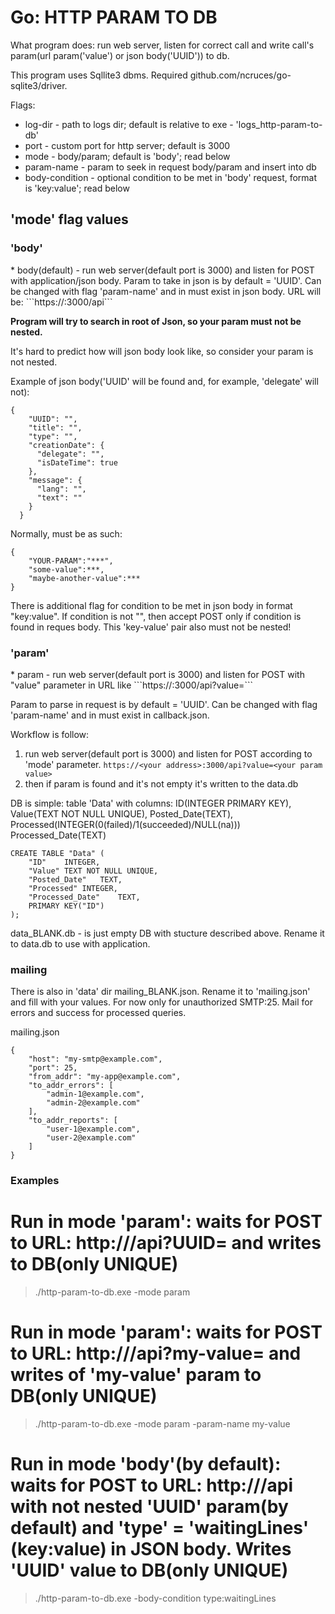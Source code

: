 <h1>Go: HTTP PARAM TO DB</h1>

What program does: run web server, listen for correct call and write call's param(url param('value') or json body('UUID')) to db.

This program uses Sqllite3 dbms. Required github.com/ncruces/go-sqlite3/driver.

Flags:

* log-dir - path to logs dir; default is relative to exe - 'logs_http-param-to-db'
* port - custom port for http server; default is 3000
* mode - body/param; default is 'body'; read below
* param-name - param to seek in request body/param and insert into db 
* body-condition - optional condition to be met in 'body' request, format is 'key:value'; read below

<h2>'mode' flag values</h2>

<h3>'body'</h3>
* body(default) - run web server(default port is 3000) and listen for POST with application/json body.
    Param to take in json is by default = 'UUID'. Can be changed with flag 'param-name' and in must exist in json body.
    URL will be: ```https://<your address>:3000/api```

<b>Program will try to search in root of Json, so your param must not be nested.</b>

It's hard to predict how will json body look like, so consider your param is not nested.

Example of json body('UUID' will be found and, for example, 'delegate' will not):
```
{
    "UUID": "",
    "title": "",
    "type": "",
    "creationDate": {
      "delegate": "",
      "isDateTime": true
    },
    "message": {
      "lang": "",
      "text": ""
    }
  }
```
Normally, must be as such:
```
{
    "YOUR-PARAM":"***",
    "some-value":***, 
    "maybe-another-value":***
}
```

There is additional flag for condition to be met in json body in format "key:value".
If condition is not "", then accept POST only if condition is found in reques body.
This 'key-value' pair also must not be nested!

<h3>'param'</h3>
* param - run web server(default port is 3000) and listen for POST with "value" parameter in URL like 
    ```https://<your address>:3000/api?value=<your param value>```

Param to parse in request is by default = 'UUID'. Can be changed with flag 'param-name' and in must exist in callback.json.

Workflow is follow:
1. run web server(default port is 3000) and listen for POST according to 'mode' parameter.
    ```https://<your address>:3000/api?value=<your param value>```
2. then if  param is found and it's not empty it's written to the data.db

DB is simple: 
    table 'Data' with columns:
        ID(INTEGER PRIMARY KEY), 
        Value(TEXT NOT NULL UNIQUE), 
        Posted_Date(TEXT),
        Processed(INTEGER(0(failed)/1(succeeded)/NULL(na)))
        Processed_Date(TEXT)
```
CREATE TABLE "Data" (
	"ID"	INTEGER,
	"Value"	TEXT NOT NULL UNIQUE,
	"Posted_Date"	TEXT,
	"Processed"	INTEGER,
	"Processed_Date"	TEXT,
	PRIMARY KEY("ID")
);
```

data_BLANK.db - is just empty DB with stucture described above. 
Rename it to data.db to use with application.

<h3>mailing</h3>
There is also in 'data' dir mailing_BLANK.json. 
Rename it to 'mailing.json' and fill with your values.
For now only for unauthorized SMTP:25.
Mail for errors and success for processed queries.

mailing.json
```
{
    "host": "my-smtp@example.com",
    "port": 25,
    "from_addr": "my-app@example.com",
    "to_addr_errors": [
        "admin-1@example.com",
        "admin-2@example.com"
    ],
    "to_addr_reports": [
        "user-1@example.com",
        "user-2@example.com"
    ]
}
```

<h3>Examples</h3>

# Run in mode 'param': waits for POST to URL: http://<your server ip>/api?UUID=<value> and writes <value> to DB(only UNIQUE)
> ./http-param-to-db.exe -mode param 

# Run in mode 'param': waits for POST to URL: http://<your server host>/api?my-value=<value> and writes <value> of 'my-value' param to DB(only UNIQUE)
> ./http-param-to-db.exe -mode param -param-name my-value

# Run in mode 'body'(by default): waits for POST to URL: http://<your server host>/api with not nested 'UUID' param(by default) and 'type' = 'waitingLines' (key:value) in JSON body. Writes 'UUID' value to DB(only UNIQUE)
> ./http-param-to-db.exe -body-condition type:waitingLines
